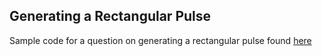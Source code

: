 ## Generating a Rectangular Pulse
Sample code for a question on generating a rectangular pulse found [here](https://www.quora.com/How-do-I-generate-a-rectangular-pulse-in-MATLAB-2015b-Im-getting-errors://www.quora.com/How-do-I-generate-a-rectangular-pulse-in-MATLAB-2015b-Im-getting-errors/answer/Christopher-Simon-6?srid=o7N8)

